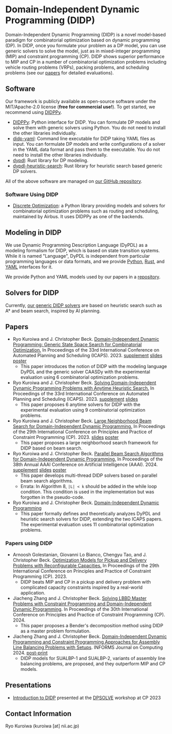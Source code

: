 # Domain-Independent Dynamic Programming (DIDP)

Domain-Independent Dynamic Programming (DIDP) is a novel model-based paradigm for combinatorial optimization based on dynamic programming (DP).
In DIDP, once you formulate your problem as a DP model, you can use generic solvers to solve the model, just as in mixed-integer programming (MIP) and constraint programming (CP).
DIDP shows superior performance to MIP and CP in a number of combinatorial optimization problems including vehicle routing problems (VRPs), packing problems, and scheduling problems (see our [papers](#papers) for detailed evaluations).

## Software

Our framework is publicly available as open-source software under the MIT/Apache-2.0 license (**free for commercial use!**).
To get started, we recommend using [DIDPPy](https://didppy.rtfd.io).

- [DIDPPy](https://didppy.rtfd.io): Python interface for DIDP. You can formulate DP models and solve them with generic solvers using Python. You do not need to install the other libraries individually.
- [didp-yaml](https://crates.io/crates/didp-yaml): Command line executable for DIDP taking YAML files as input. You can formulate DP models and write configurations of a solver in the YAML data format and pass them to the executable. You do not need to install the other libraries individually.
- [dypdl](https://crates.io/crates/dypdl): Rust library for DP modeling.
- [dypdl-heuristic-search](https://crates.io/crates/dypdl-heuristic-search): Rust library for heuristic search based generic DP solvers.

All of the above software are managed on [our GitHub repository](https://github.com/domain-independent-dp/didp-rs).

### Software Using DIDP

- [Discrete Optimization](https://github.com/airbus/discrete-optimization): a Python library providing models and solvers for combinatorial optimization problems such as routing and scheduling, maintained by Airbus. It uses DIDPPy as one of the backends.

## Modeling in DIDP

We use Dynamic Programming Description Language (DyPDL) as a modeling formalism for DIDP, which is based on state transition systems.
While it is named "Language", DyPDL is independent from particular programming languages or data formats, and we provide [Python](https://didppy.rtfd.io), [Rust](https://crates.io/crates/dypdl), and [YAML](https://crates.io/crates/didp-yaml) interfaces for it.

We provide Python and YAML models used by our papers in a [repository](https://github.com/Kurorororo/didp-models/tree/main). 

## Solvers for DIDP

Currently, [our generic DIDP solvers](https://crates.io/crates/dypdl-heuristic-search) are based on heuristic search such as A* and beam search, inspired by AI planning.

## Papers

- Ryo Kuroiwa and J. Christopher Beck. [Domain-Independent Dynamic Programming: Generic State Space Search for Combinatorial Optimization.](https://ojs.aaai.org/index.php/ICAPS/article/view/27200/26973) In Proceedings of the 33rd International Conference on Automated Planning and Scheduling (ICAPS). 2023. [supplement](https://tidel.mie.utoronto.ca/pubs/Appendix_CAASDy_ICAPS23.pdf) [slides](./pdfs/didp_icaps2023.pdf) [poster](./pdfs/didp_poster_icaps2023.pdf)
  - This paper introduces the notion of DIDP with the modeling language DyPDL and the generic solver CAASDy with the experimental evaluation using 6 combinatorial optimization problems.
- Ryo Kuroiwa and J. Christopher Beck. [Solving Domain-Independent Dynamic Programming Problems with Anytime Heuristic Search.](https://ojs.aaai.org/index.php/ICAPS/article/view/27201/26974) In Proceedings of the 33rd International Conference on Automated Planning and Scheduling (ICAPS). 2023. [supplement](https://tidel.mie.utoronto.ca/pubs/Appendix_Anytime_ICAPS23.pdf) [slides](./pdfs/anytime_icaps2023.pdf)
  - This paper proposes 6 anytime solvers for DIDP with the experimental evaluation using 9 combinatorial optimization problems.
- Ryo Kuroiwa and J. Christopher Beck. [Large Neighborhood Beam Search for Domain-Independent Dynamic Programming.](https://drops.dagstuhl.de/opus/volltexte/2023/19060/pdf/LIPIcs-CP-2023-23.pdf) In Proceedings of the 29th International Conference on Principles and Practice of Constraint Programming (CP). 2023. [slides](./pdfs/lnbs_cp2023.pdf) [poster](./pdfs/lnbs_poster_cp2023.pdf)
  - This paper proposes a large neighborhood search framework for DIDP based on beam search.
- Ryo Kuroiwa and J. Christopher Beck. [Parallel Beam Search Algorithms for Domain-Independent Dynamic Programming.](https://ojs.aaai.org/index.php/AAAI/article/view/30062/31869) In Proceedings of the 38th Annual AAAI Conference on Artificial Intelligence (AAAI). 2024. [supplement](https://tidel.mie.utoronto.ca/pubs/Appendix_Parallel_AAAI24.pdf) [slides](./pdfs/parallel_aaai2024.pdf) [poster](./pdfs/parallel_poster_aaai2024.pdf)
  - This paper develops multi-thread DIDP solvers based on parallel beam search algorithms.
  - Errata: In Algorithm 8, `|L| < k` should be added in the while loop condition. This condition is used in the implementation but was forgotten in the pseudo-code.  
- Ryo Kuroiwa and J. Christopher Beck. [Domain-Independent Dynamic Programming](https://arxiv.org/abs/2401.13883)
  - This paper formally defines and theoretically analyzes DyPDL and heuristic search solvers for DIDP, extending the two ICAPS papers. The experimental evaluation uses 11 combinatorial optimization problems.

### Papers using DIDP

- Arnoosh Golestanian, Giovanni Lo Bianco, Chengyu Tao, and J. Christopher Beck. [Optimization Models for Pickup and Delivery Problems with Reconfigurable Capacities.](https://tidel.mie.utoronto.ca/pubs/Golestanian_CP2023.pdf) In Proceedings of the 29th International Conference on Principles and Practice of Constraint Programming (CP). 2023.
  - DIDP beats MIP and CP in a pickup and delivery problem with complicated capacity constraints inspired by a real-world application.
- Jiacheng Zhang and J. Christopher Beck. [Solving LBBD Master Problems with Constraint Programming and Domain-Independent Dynamic Programming](https://drops.dagstuhl.de/storage/00lipics/lipics-vol307-cp2024/LIPIcs.CP.2024.32/LIPIcs.CP.2024.32.pdf). In Proceedings of the 30th International Conference on Principles and Practice of Constraint Programming (CP). 2024.
  - This paper proposes a Bender's decomposition method using DIDP as a master problem formulation.
- Jiacheng Zhang and J. Christopher Beck. [Domain-Independent Dynamic Programming and Constraint Programming Approaches for Assembly Line Balancing Problems with Setups](https://pubsonline.informs.org/doi/full/10.1287/ijoc.2024.0603). INFORMS Journal on Computing 2024. [post-print](https://tidel.mie.utoronto.ca/pubs/sualbp_ijoc_postprint.pdf)
  - DIDP models for SUALBP-1 and SUALBP-2, variants of assembly line balancing problems, are proposed, and they outperform MIP and CP models.


## Presentations

- [Introduction to DIDP](./pdfs/didp_dpsolve2023.pdf) presented at the [DPSOLVE](https://sites.google.com/view/dpsolve2023/) workshop at CP 2023

## Contact Information

Ryo Kuroiwa (kuroiwa [at] nii.ac.jp)
